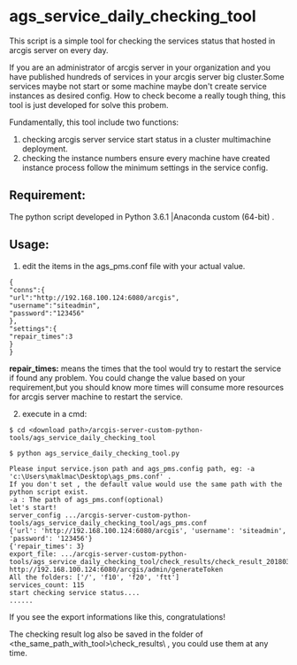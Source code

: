 # ags_service_daily_checking_tool

This script is a simple tool for checking the services status that hosted in arcgis server on every day.

If you are an administrator of arcgis server in your organization and you have published hundreds of services in your arcgis server big cluster.Some services maybe not start  or some machine maybe don't create service instances as desired config. How to check become a really tough thing, this tool is just developed for solve this probem.

Fundamentally, this tool include two functions:

1. checking arcgis server service start status in a cluster multimachine deployment.
2. checking the instance numbers ensure every machine have created instance process follow the minimum settings in the service config.

## Requirement:

The python script developed in Python 3.6.1 |Anaconda custom (64-bit) .

## Usage:

1. edit the items in the ags_pms.conf file with your actual value.  

  ````
  {
  "conns":{
  "url":"http://192.168.100.124:6080/arcgis",
  "username":"siteadmin",
  "password":"123456"
  },
  "settings":{
  "repair_times":3
  }
  }
  ````

**repair_times:** means the times that the tool would try to restart the service if found any problem. You could change the value based on your requirement,but you should know more times will consume more resources for arcgis server machine to restart the service.

2. execute in a cmd:

  ````
  $ cd <download path>/arcgis-server-custom-python-tools/ags_service_daily_checking_tool

  $ python ags_service_daily_checking_tool.py

  Please input service.json path and ags_pms.config path, eg: -a 'c:\Users\maklmac\Desktop\ags_pms.conf' .
  If you don't set , the default value would use the same path with the python script exist.
  -a : The path of ags_pms.conf(optional)
  let's start!
  server_config .../arcgis-server-custom-python-tools/ags_service_daily_checking_tool/ags_pms.conf
  {'url': 'http://192.168.100.124:6080/arcgis', 'username': 'siteadmin', 'password': '123456'}
  {'repair_times': 3}
  export_file: .../arcgis-server-custom-python-tools/ags_service_daily_checking_tool/check_results/check_result_20180312171345.txt
  http://192.168.100.124:6080/arcgis/admin/generateToken
  All the folders: ['/', 'f10', 'f20', 'ftt']
  services_count: 115
  start checking service status....
  ......
  ````

If you see the export informations like this, congratulations!

The checking result log also be saved in the folder of <the_same_path_with_tool>\check_results\ , you could use them at any time.














